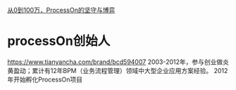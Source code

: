 # 
[从0到100万，ProcessOn的坚守与博弈](http://blog.sina.com.cn/s/blog_a19742b10102xg3y.html)

# processOn创始人

https://www.tianyancha.com/brand/bcd594007
2003-2012年，参与创业做炎黄盈动；累计有12年BPM（业务流程管理）领域中大型企业应用方案经验。 
2012年开始孵化ProcessOn项目